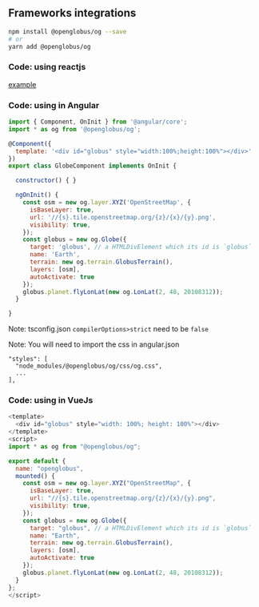 ## Frameworks integrations

```sh
npm install @openglobus/og --save
# or
yarn add @openglobus/og
```

### Code: using reactjs

[example](https://github.com/tbo47/openglobus_grafana)

### Code: using in Angular

```javascript
import { Component, OnInit } from '@angular/core';
import * as og from '@openglobus/og';

@Component({
  template: '<div id="globus" style="width:100%;height:100%"></div>'
})
export class GlobeComponent implements OnInit {

  constructor() { }

  ngOnInit() {
    const osm = new og.layer.XYZ('OpenStreetMap', {
      isBaseLayer: true,
      url: '//{s}.tile.openstreetmap.org/{z}/{x}/{y}.png',
      visibility: true,
    });
    const globus = new og.Globe({
      target: 'globus', // a HTMLDivElement which its id is `globus`
      name: 'Earth',
      terrain: new og.terrain.GlobusTerrain(),
      layers: [osm],
      autoActivate: true
    });
    globus.planet.flyLonLat(new og.LonLat(2, 48, 20108312));
  }

}
```

Note: tsconfig.json `compilerOptions>strict` need to be `false`

Note: You will need to import the css in angular.json
```
"styles": [
  "node_modules/@openglobus/og/css/og.css",
  ...
],
```

### Code: using in VueJs 


```javascript
<template>
  <div id="globus" style="width: 100%; height: 100%"></div>
</template>
<script>
import * as og from "@openglobus/og";

export default {
  name: "openglobus",
  mounted() {
    const osm = new og.layer.XYZ("OpenStreetMap", {
      isBaseLayer: true,
      url: "//{s}.tile.openstreetmap.org/{z}/{x}/{y}.png",
      visibility: true,
    });
    const globus = new og.Globe({
      target: "globus", // a HTMLDivElement which its id is `globus`
      name: "Earth",
      terrain: new og.terrain.GlobusTerrain(),
      layers: [osm],
      autoActivate: true
    });
    globus.planet.flyLonLat(new og.LonLat(2, 48, 20108312));
  }
};
</script>
```
